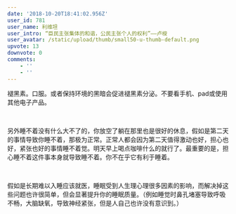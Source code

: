 ```yaml
---
date: '2018-10-20T18:41:02.956Z'
user_id: 781
user_name: 利维坦
user_intro: “臣民主张集体的和谐，公民主张个人的权利”——卢梭
user_avatar: /static/upload/thumb/small50-u-thumb-default.png
upvote: 13
downvote: 0
comments:
    - ''
    - ''
---
```


<div><p>褪黑素。口服。或者保持环境的黑暗会促进褪黑素分泌。不要看手机、pad或使用其他电子产品。</p><p><br></p><p>另外睡不着没有什么大不了的，你放空了躺在那里也是很好的休息，假如是第二天的事情导致你睡不着，那极为正常。正常人都会因为第二天值得激动也好，担心也好，紧张也好的事情睡不着觉。明天早上喝点咖啡什么的就行了。最重要的是，担心睡不着这件事本身就导致睡不着。你不在乎它有利于睡着。</p><p><br></p><p>假如是长期难以入睡应该就医，睡眠受到人生理心理很多因素的影响，而解决掉这些问题也许很简单，但会显著提升你的睡眠质量。（例如睡觉时鼻孔堵塞导致呼吸不畅，大脑缺氧，导致神经紧张，但是人自己也许没有意识到。）</p></div>

